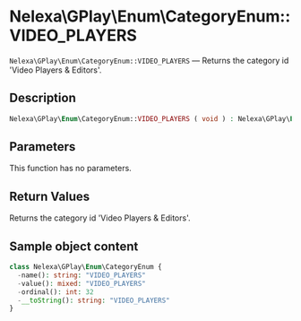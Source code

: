 # Nelexa\GPlay\Enum\CategoryEnum::VIDEO_PLAYERS
`Nelexa\GPlay\Enum\CategoryEnum::VIDEO_PLAYERS` — Returns the category id 'Video Players & Editors'.

## Description
```php
Nelexa\GPlay\Enum\CategoryEnum::VIDEO_PLAYERS ( void ) : Nelexa\GPlay\Enum\CategoryEnum
```

## Parameters
This function has no parameters.

## Return Values
Returns the category id 'Video Players & Editors'.

## Sample object content
```php
class Nelexa\GPlay\Enum\CategoryEnum {
  -name(): string: "VIDEO_PLAYERS"
  -value(): mixed: "VIDEO_PLAYERS"
  -ordinal(): int: 32
  -__toString(): string: "VIDEO_PLAYERS"
}
```
